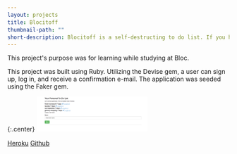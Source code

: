 ```yaml
---
layout: projects
title: Blocitoff
thumbnail-path: ""
short-description: Blocitoff is a self-destructing to do list. If you haven't completed your task within 7 days, then your task wasn't very important, and there for is automatically removed from your to-do list.
---
```


This project's purpose was for learning while studying at Bloc.

This project was built using Ruby. Utilizing the Devise gem, a user can sign up, log in, and receive a confirmation e-mail. The application was seeded using the Faker gem.

{:.center}
<img src="/assets/images/blocitoff.png" height="50%" width="50%">

[Heroku](https://blocitoff-amber-caldwell.herokuapp.com/)
[Github](https://github.com/acaldwell710/blocitoff)
